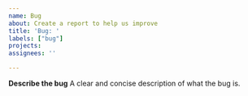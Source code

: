 ```yaml
---
name: Bug
about: Create a report to help us improve
title: 'Bug: '
labels: ["bug"]
projects: 
assignees: ''

---
```


**Describe the bug**
A clear and concise description of what the bug is.
